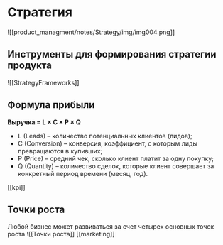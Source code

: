 # Стратегия


![[product_managment/notes/Strategy/img/img004.png]]  

## Инструменты для формирования стратегии продукта

![[StrategyFrameworks]]
  
## Формула прибыли
**Выручка = L × C × P × Q**
- L (Leads) – количество потенциальных клиентов (лидов);
- C (Conversion) – конверсия, коэффициент, с которым лиды превращаются в купивших;
- P (Price) – средний чек, сколько клиент платит за одну покупку;
- Q (Quantity) – количество сделок, которые клиент совершает за конкретный период времени (месяц, год).

[[kpi]]


## Точки роста
Любой бизнес может развиваться за счет четырех основных точек роста
![[Точки роста]]
[[marketing]]